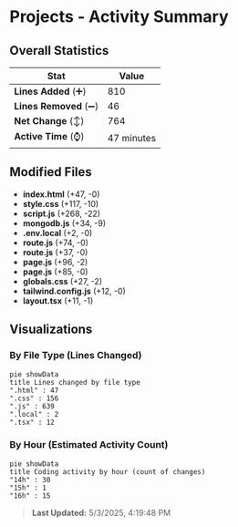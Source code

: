 # Projects - Activity Summary 

## Overall Statistics

| Stat                   | Value                                                             |
| ---------------------- | ----------------------------------------------------------------- |
| **Lines Added** (➕)   | 810                                          |
| **Lines Removed** (➖) | 46                                        |
| **Net Change** (↕)    | 764                |
| **Active Time** (⌚)   | 47 minutes |


## Modified Files
- **index.html** (+47, -0)
- **style.css** (+117, -10)
- **script.js** (+268, -22)
- **mongodb.js** (+34, -9)
- **.env.local** (+2, -0)
- **route.js** (+74, -0)
- **route.js** (+37, -0)
- **page.js** (+96, -2)
- **page.js** (+85, -0)
- **globals.css** (+27, -2)
- **tailwind.config.js** (+12, -0)
- **layout.tsx** (+11, -1)

## Visualizations

### By File Type (Lines Changed)

```mermaid
pie showData
title Lines changed by file type
".html" : 47
".css" : 156
".js" : 639
".local" : 2
".tsx" : 12
```

### By Hour (Estimated Activity Count)

```mermaid
pie showData
title Coding activity by hour (count of changes)
"14h" : 30
"15h" : 1
"16h" : 15
```


> **Last Updated:** 5/3/2025, 4:19:48 PM